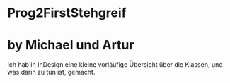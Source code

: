 # Prog2FirstStehgreif

# by Michael und Artur

Ich hab in InDesign eine kleine vorläufige Übersicht über die Klassen, und was darin zu tun ist, gemacht.
